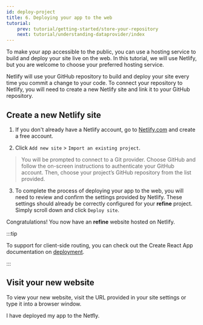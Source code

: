 ```yaml
---
id: deploy-project
title: 6. Deploying your app to the web
tutorial:
    prev: tutorial/getting-started/store-your-repository
    next: tutorial/understanding-dataprovider/index
---
```


To make your app accessible to the public, you can use a hosting service to build and deploy your site live on the web. In this tutorial, we will use Netlify, but you are welcome to choose your preferred hosting service.

Netlify will use your GitHub repository to build and deploy your site every time you commit a change to your code. To connect your repository to Netlify, you will need to create a new Netlify site and link it to your GitHub repository.

## Create a new Netlify site

1. If you don't already have a Netlify account, go to [Netlify.com](https://www.netlify.com/) and create a free account.

2. Click `Add new site` > `Import an existing project`.

> You will be prompted to connect to a Git provider. Choose GitHub and follow the on-screen instructions to authenticate your GitHub account. Then, choose your project’s GitHub repository from the list provided.

3. To complete the process of deploying your app to the web, you will need to review and confirm the settings provided by Netlify. These settings should already be correctly configured for your **refine** project. Simply scroll down and click `Deploy site`.

Congratulations! You now have an **refine** website hosted on Netlify.

:::tip

To support for client-side routing, you can check out the Create React App documentation on [deployment](https://create-react-app.dev/docs/deployment/#netlify).

:::

## Visit your new website

To view your new website, visit the URL provided in your site settings or type it into a browser window.

<Checklist>

<ChecklistItem id="deploy-your-project">
I have deployed my app to the Netfly.
</ChecklistItem>

</Checklist>
